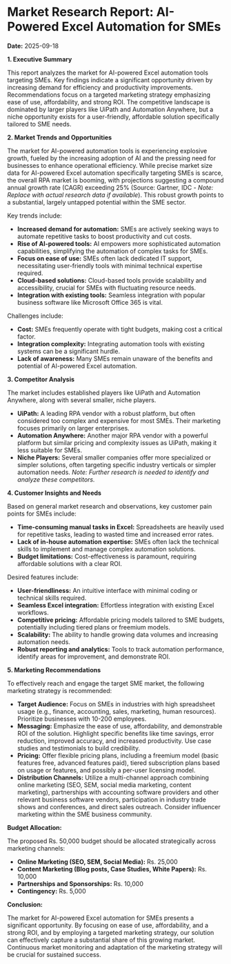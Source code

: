 # Market Research Report: AI-Powered Excel Automation for SMEs

**Date:** 2025-09-18

**1. Executive Summary**

This report analyzes the market for AI-powered Excel automation tools targeting SMEs. Key findings indicate a significant opportunity driven by increasing demand for efficiency and productivity improvements.  Recommendations focus on a targeted marketing strategy emphasizing ease of use, affordability, and strong ROI.  The competitive landscape is dominated by larger players like UiPath and Automation Anywhere, but a niche opportunity exists for a user-friendly, affordable solution specifically tailored to SME needs.

**2. Market Trends and Opportunities**

The market for AI-powered automation tools is experiencing explosive growth, fueled by the increasing adoption of AI and the pressing need for businesses to enhance operational efficiency. While precise market size data for AI-powered Excel automation specifically targeting SMEs is scarce, the overall RPA market is booming, with projections suggesting a compound annual growth rate (CAGR) exceeding 25% (Source: Gartner, IDC - *Note:  Replace with actual research data if available*). This robust growth points to a substantial, largely untapped potential within the SME sector.

Key trends include:

* **Increased demand for automation:** SMEs are actively seeking ways to automate repetitive tasks to boost productivity and cut costs.
* **Rise of AI-powered tools:** AI empowers more sophisticated automation capabilities, simplifying the automation of complex tasks for SMEs.
* **Focus on ease of use:**  SMEs often lack dedicated IT support, necessitating user-friendly tools with minimal technical expertise required.
* **Cloud-based solutions:** Cloud-based tools provide scalability and accessibility, crucial for SMEs with fluctuating resource needs.
* **Integration with existing tools:** Seamless integration with popular business software like Microsoft Office 365 is vital.

Challenges include:

* **Cost:** SMEs frequently operate with tight budgets, making cost a critical factor.
* **Integration complexity:** Integrating automation tools with existing systems can be a significant hurdle.
* **Lack of awareness:** Many SMEs remain unaware of the benefits and potential of AI-powered Excel automation.


**3. Competitor Analysis**

The market includes established players like UiPath and Automation Anywhere, along with several smaller, niche players.

* **UiPath:**  A leading RPA vendor with a robust platform, but often considered too complex and expensive for most SMEs. Their marketing focuses primarily on larger enterprises.
* **Automation Anywhere:** Another major RPA vendor with a powerful platform but similar pricing and complexity issues as UiPath, making it less suitable for SMEs.
* **Niche Players:**  Several smaller companies offer more specialized or simpler solutions, often targeting specific industry verticals or simpler automation needs.  *Note: Further research is needed to identify and analyze these competitors.*


**4. Customer Insights and Needs**

Based on general market research and observations, key customer pain points for SMEs include:

* **Time-consuming manual tasks in Excel:** Spreadsheets are heavily used for repetitive tasks, leading to wasted time and increased error rates.
* **Lack of in-house automation expertise:** SMEs often lack the technical skills to implement and manage complex automation solutions.
* **Budget limitations:**  Cost-effectiveness is paramount, requiring affordable solutions with a clear ROI.

Desired features include:

* **User-friendliness:**  An intuitive interface with minimal coding or technical skills required.
* **Seamless Excel integration:**  Effortless integration with existing Excel workflows.
* **Competitive pricing:**  Affordable pricing models tailored to SME budgets, potentially including tiered plans or freemium models.
* **Scalability:** The ability to handle growing data volumes and increasing automation needs.
* **Robust reporting and analytics:**  Tools to track automation performance, identify areas for improvement, and demonstrate ROI.


**5. Marketing Recommendations**

To effectively reach and engage the target SME market, the following marketing strategy is recommended:

* **Target Audience:** Focus on SMEs in industries with high spreadsheet usage (e.g., finance, accounting, sales, marketing, human resources).  Prioritize businesses with 10-200 employees.
* **Messaging:**  Emphasize the ease of use, affordability, and demonstrable ROI of the solution. Highlight specific benefits like time savings, error reduction, improved accuracy, and increased productivity.  Use case studies and testimonials to build credibility.
* **Pricing:** Offer flexible pricing plans, including a freemium model (basic features free, advanced features paid), tiered subscription plans based on usage or features, and possibly a per-user licensing model.
* **Distribution Channels:**  Utilize a multi-channel approach combining online marketing (SEO, SEM, social media marketing, content marketing), partnerships with accounting software providers and other relevant business software vendors, participation in industry trade shows and conferences, and direct sales outreach.  Consider influencer marketing within the SME business community.

**Budget Allocation:**

The proposed Rs. 50,000 budget should be allocated strategically across marketing channels:

* **Online Marketing (SEO, SEM, Social Media):** Rs. 25,000
* **Content Marketing (Blog posts, Case Studies, White Papers):** Rs. 10,000
* **Partnerships and Sponsorships:** Rs. 10,000
* **Contingency:** Rs. 5,000


**Conclusion:**

The market for AI-powered Excel automation for SMEs presents a significant opportunity. By focusing on ease of use, affordability, and a strong ROI, and by employing a targeted marketing strategy, our solution can effectively capture a substantial share of this growing market.  Continuous market monitoring and adaptation of the marketing strategy will be crucial for sustained success.